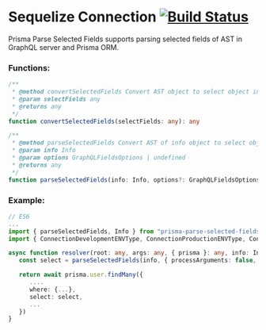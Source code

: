 # Sequelize Connection [![Build Status](https://github.com/Links2004/arduinoWebSockets/workflows/CI/badge.svg?branch=master)](https://github.com/nqnghia285/prisma-parse-selected-fields.git)

Prisma Parse Selected Fields supports parsing selected fields of AST in GraphQL server and Prisma ORM.

### Functions:

```typescript
/**
 * @method convertSelectedFields Convert AST object to select object in Prisma.
 * @param selectFields any
 * @returns any
 */
function convertSelectedFields(selectFields: any): any
```

```typescript
/**
 * @method parseSelectedFields Convert AST of info object to select object in Prisma.
 * @param info Info
 * @param options GraphQLFieldsOptions | undefined
 * @returns any
 */
function parseSelectedFields(info: Info, options?: GraphQLFieldsOptions): any
```

### Example:

```typescript
// ES6
...
import { parseSelectedFields, Info } from "prisma-parse-selected-fields";
import { ConnectionDevelopmentENVType, ConnectionProductionENVType, ConnectionType } from "sequelize-connection/dist/lib/interface"

async function resolver(root: any, args: any, { prisma }: any, info: Info): Promise<prisma.User> {
   const select = parseSelectedFields(info, { processArguments: false, excludedFields: ['__typename'] })

   return await prisma.user.findMany({
      ....
      where: {...},
      select: select,
      ...
   })
}
```
